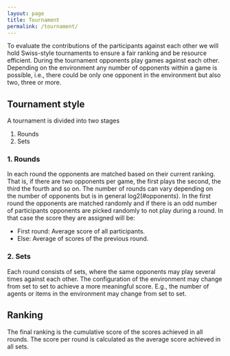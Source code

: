 ```yaml
---
layout: page
title: Tournament
permalink: /tournament/
---
```


To evaluate the contributions of the participants against each other we will hold Swiss-style tournaments to ensure a fair ranking and be resource efficient. During the tournament opponents play games against each other. Depending on the environment any number of opponents within a game is possible, i.e., there could be only one opponent in the environment but also two, three or more.

## Tournament style

A tournament is divided into two stages

1. Rounds
2. Sets

### 1. Rounds

In each round the opponents are matched based on their current ranking. That is, if there are two opponents per game, the first plays the second, the third the fourth and so on. The number of rounds can vary depending on the number of opponents but is in general log2(#opponents). In the first round the opponents are matched randomly and if there is an odd number of participants opponents are picked randomly to not play during a round. In that case the score they are assigned will be:

- First round: Average score of all participants.
- Else: Average of scores of the previous round. 

### 2. Sets

Each round consists of sets, where the same opponents may play several times against each other. The configuration of the environment may change from set to set to achieve a more meaningful score. E.g., the number of agents or items in the environment may change from set to set. 

## Ranking

The final ranking is the cumulative score of the scores achieved in all rounds. The score per round is calculated as the average score achieved in all sets.